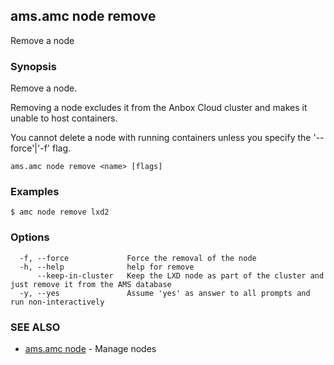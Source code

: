 ## ams.amc node remove

Remove a node

### Synopsis

Remove a node.

Removing a node excludes it from the Anbox Cloud cluster and makes it unable to host containers.

You cannot delete a node with running containers unless you specify the '--force'|'-f' flag.


```
ams.amc node remove <name> [flags]
```

### Examples

```
$ amc node remove lxd2
```

### Options

```
  -f, --force             Force the removal of the node
  -h, --help              help for remove
      --keep-in-cluster   Keep the LXD node as part of the cluster and just remove it from the AMS database
  -y, --yes               Assume 'yes' as answer to all prompts and run non-interactively
```

### SEE ALSO

* [ams.amc node](ams.amc_node.md)	 - Manage nodes

